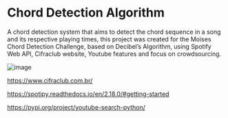 # Chord Detection Algorithm
A chord detection system that aims to detect the chord sequence in a song and its respective playing times, this project was created for the Moises
Chord Detection Challenge, based on Decibel’s Algorithm, using Spotify Web API, Cifraclub website, Youtube features and focus on crowdsourcing.

![image](https://user-images.githubusercontent.com/55456062/120811564-7d7f8080-c522-11eb-865d-bc3cb04037cf.png)

https://www.cifraclub.com.br/

https://spotipy.readthedocs.io/en/2.18.0/#getting-started

https://pypi.org/project/youtube-search-python/
